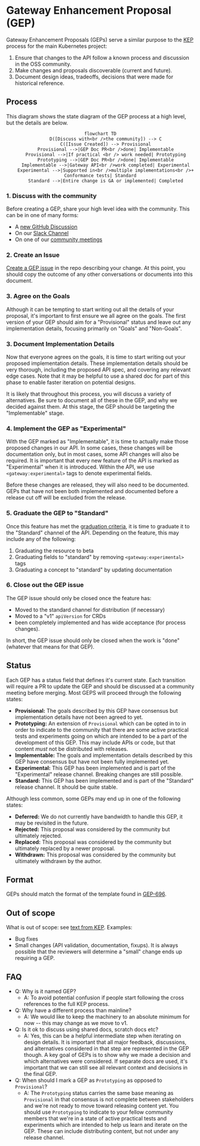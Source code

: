 # Gateway Enhancement Proposal (GEP)

Gateway Enhancement Proposals (GEPs) serve a similar purpose to the [KEP][kep]
process for the main Kubernetes project:

1. Ensure that changes to the API follow a known process and discussion
  in the OSS community.
1. Make changes and proposals discoverable (current and future).
1. Document design ideas, tradeoffs, decisions that were made for
  historical reference.

## Process

This diagram shows the state diagram of the GEP process at a high level, but the details are below.

<div align="center">
  
```mermaid
flowchart TD
    D([Discuss with<br />the community]) --> C
    C([Issue Created]) --> Provisional
    Provisional -->|GEP Doc PR<br />done| Implementable
    Provisional -->|If practical <br /> work needed| Prototyping
    Prototyping -->|GEP Doc PR<br />done| Implementable
    Implementable -->|Gateway API<br />work completed| Experimental
    Experimental -->|Supported in<br />multiple implementations<br />+ Conformance tests| Standard
    Standard -->|Entire change is GA or implemented| Completed
```

</div>

### 1. Discuss with the community
Before creating a GEP, share your high level idea with the community. This can
be in one of many forms:

- A [new GitHub Discussion](https://github.com/kubernetes-sigs/gateway-api/discussions/new)
- On our [Slack Channel](https://kubernetes.slack.com/archives/CR0H13KGA)
- On one of our [community meetings](https://gateway-api.sigs.k8s.io/contributing/?h=meetings#meetings)

### 2. Create an Issue
[Create a GEP issue](https://github.com/kubernetes-sigs/gateway-api/issues/new?assignees=&labels=kind%2Ffeature&template=enhancement.md) in the repo describing your change.
At this point, you should copy the outcome of any other conversations or documents
into this document.

### 3. Agree on the Goals
Although it can be tempting to start writing out all the details of your
proposal, it's important to first ensure we all agree on the goals. The first
version of your GEP should aim for a "Provisional" status and leave out any
implementation details, focusing primarily on "Goals" and "Non-Goals".

### 3. Document Implementation Details
Now that everyone agrees on the goals, it is time to start writing out your
proposed implementation details. These implementation details should be very
thorough, including the proposed API spec, and covering any relevant edge cases.
Note that it may be helpful to use a shared doc for part of this phase to enable
faster iteration on potential designs.

It is likely that throughout this process, you will discuss a variety of
alternatives. Be sure to document all of these in the GEP, and why we decided
against them. At this stage, the GEP should be targeting the "Implementable"
stage.

### 4. Implement the GEP as "Experimental"
With the GEP marked as "Implementable", it is time to actually make those
proposed changes in our API. In some cases, these changes will be documentation
only, but in most cases, some API changes will also be required. It is important
that every new feature of the API is marked as "Experimental" when it is
introduced. Within the API, we use `<gateway:experimental>` tags to denote
experimental fields.

Before these changes are released, they will also need to be documented.
GEPs that have not been both implemented and documented before a release
cut off will be excluded from the release.

### 5. Graduate the GEP to "Standard"
Once this feature has met the [graduation criteria](/concepts/versioning/#graduation-criteria), it is
time to graduate it to the "Standard" channel of the API. Depending on the feature, this may include
any of the following:

1. Graduating the resource to beta
2. Graduating fields to "standard" by removing `<gateway:experimental>` tags
3. Graduating a concept to "standard" by updating documentation

### 6. Close out the GEP issue

The GEP issue should only be closed once the feature has:
- Moved to the standard channel for distribution (if necessary)
- Moved to a "v1" `apiVersion` for CRDs
- been completely implemented and has wide acceptance (for process changes).

In short, the GEP issue should only be closed when the work is "done" (whatever
that means for that GEP).

## Status

Each GEP has a status field that defines it's current state. Each transition
will require a PR to update the GEP and should be discussed at a community
meeting before merging. Most GEPS will proceed through the following states:

* **Provisional:** The goals described by this GEP have consensus but
  implementation details have not been agreed to yet.
* **Prototyping:** An extension of `Provisional` which can be opted in to in
  order to indicate to the community that there are some active practical tests
  and experiments going on which are intended to be a part of the development
  of this GEP. This may include APIs or code, but that content _must_ not be
  distributed with releases.
* **Implementable:** The goals and implementation details described by this GEP
  have consensus but have not been fully implemented yet.
* **Experimental:** This GEP has been implemented and is part of the
  "Experimental" release channel. Breaking changes are still possible.
* **Standard:** This GEP has been implemented and is part of the
  "Standard" release channel. It should be quite stable.

Although less common, some GEPs may end up in one of the following states:

* **Deferred:** We do not currently have bandwidth to handle this GEP, it
  may be revisited in the future.
* **Rejected:** This proposal was considered by the community but ultimately
  rejected.
* **Replaced:** This proposal was considered by the community but ultimately
  replaced by a newer proposal.
* **Withdrawn:** This proposal was considered by the community but ultimately
  withdrawn by the author.

## Format

GEPs should match the format of the template found in [GEP-696](/geps/gep-696).

## Out of scope

What is out of scope: see [text from KEP][kep-when-to-use]. Examples:

* Bug fixes
* Small changes (API validation, documentation, fixups). It is always
  possible that the reviewers will determine a "small" change ends up
  requiring a GEP.

## FAQ

* Q: Why is it named GEP?
  * A: To avoid potential confusion if people start following the cross
    references to the full KEP process.
* Q: Why have a different process than mainline?
  * A: We would like to keep the machinery to an absolute minimum for now --
    this may change as we move to v1.
* Q: Is it ok to discuss using shared docs, scratch docs etc?
  * A: Yes, this can be a helpful intermediate step when iterating on design
    details. It is important that all major feedback, discussions, and
    alternatives considered in that step are represented in the GEP though. A
    key goal of GEPs is to show why we made a decision and which alternatives
    were considered. If separate docs are used, it's important that we can
    still see all relevant context and decisions in the final GEP.
* Q: When should I mark a GEP as `Prototyping` as opposed to `Provisional`?
  * A: The `Prototyping` status carries the same base meaning as `Provisional`
    in that consensus is not complete between stakeholders and we're not ready
    to move toward releasing content yet. You should use `Prototyping` to
    indicate to your fellow community members that we're in a state of active
    practical tests and experiments which are intended to help us learn and
    iterate on the GEP. These can include distributing content, but not under
    any release channel.

[kep]: https://github.com/kubernetes/enhancements
[kep-when-to-use]: https://github.com/kubernetes/enhancements/tree/master/keps#do-i-have-to-use-the-kep-process
